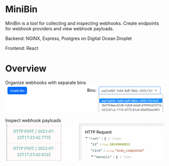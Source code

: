 # MiniBin
MiniBin is a tool for collecting and inspecting webhooks. Create endpoints for webhook providers and view webhook payloads.

Backend: NGINX, Express, Postgres on Digital Ocean Droplet

Frontend: React

# Overview
Organize webhooks with separate bins
![Bins](https://github.com/PeterSHua/mini-bin/blob/d2a8679a15206940c66401d678da8de5a5f25b00/img/minibin_select.png)

Inspect webhook payloads
![Bins](https://github.com/PeterSHua/mini-bin/blob/d2a8679a15206940c66401d678da8de5a5f25b00/img/minibin_details.jpg)
